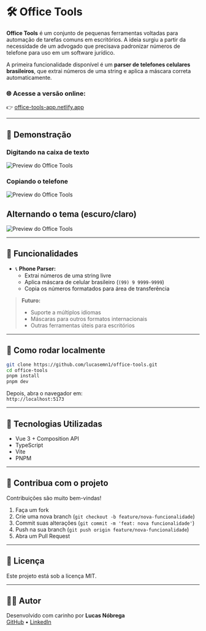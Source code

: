 # 🛠️ Office Tools

**Office Tools** é um conjunto de pequenas ferramentas voltadas para automação de tarefas comuns em escritórios. A ideia surgiu a partir da necessidade de um advogado que precisava padronizar números de telefone para uso em um software jurídico.

A primeira funcionalidade disponível é um **parser de telefones celulares brasileiros**, que extrai números de uma string e aplica a máscara correta automaticamente.

### 🌐 Acesse a versão online:

👉 [office-tools-app.netlify.app](https://office-tools-app.netlify.app)

---

## 📸 Demonstração

### Digitando na caixa de texto

![Preview do Office Tools](https://office-tools-app.netlify.app/docs/type-phone.gif)

### Copiando o telefone

![Preview do Office Tools](https://office-tools-app.netlify.app/docs/copy-phone.gif)

## Alternando o tema (escuro/claro)

![Preview do Office Tools](https://office-tools-app.netlify.app/docs/toggle-theme.gif)

---

## 🧩 Funcionalidades

- 📞 **Phone Parser:**
  - Extrai números de uma string livre
  - Aplica máscara de celular brasileiro (`(99) 9 9999-9999`)
  - Copia os números formatados para área de transferência

> **Futuro:**
>
> - Suporte a múltiplos idiomas
> - Máscaras para outros formatos internacionais
> - Outras ferramentas úteis para escritórios

---

## 🚀 Como rodar localmente

```bash
git clone https://github.com/lucasemn1/office-tools.git
cd office-tools
pnpm install
pnpm dev
```

Depois, abra o navegador em:  
`http://localhost:5173`

---

## 🧰 Tecnologias Utilizadas

- Vue 3 + Composition API
- TypeScript
- Vite
- PNPM

---

## 🤝 Contribua com o projeto

Contribuições são muito bem-vindas!

1. Faça um fork
2. Crie uma nova branch (`git checkout -b feature/nova-funcionalidade`)
3. Commit suas alterações (`git commit -m 'feat: nova funcionalidade'`)
4. Push na sua branch (`git push origin feature/nova-funcionalidade`)
5. Abra um Pull Request

---

## 📄 Licença

Este projeto está sob a licença MIT.

---

## 👨‍💻 Autor

Desenvolvido com carinho por **Lucas Nóbrega**  
[GitHub](https://github.com/lucasemn1) • [LinkedIn](https://www.linkedin.com/in/lucas-emn)
